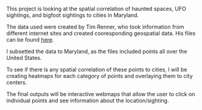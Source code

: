 This project is looking at the spatial correlation of haunted spaces, UFO sightings, and bigfoot sightings to cities in Maryland. </p>
The data used were created by Tim Renner, who took information from different internet sites and created cooresponding geospatial data. His files can be found <a href="https://data.world/timothyrenner">here</a>. </p>
I subsetted the data to Maryland, as the files included points all over the United States. </p>
To see if there is any spatial correlation of these points to cities, I will be creating heatmaps for each category of points and overlaying them to city centers. </p>
The final outputs will be interactive webmaps that allow the user to click on individual points and see information about the location/sighting. </p>
